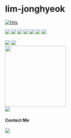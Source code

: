 # lim-jonghyeok



[![Hits](https://hits.seeyoufarm.com/api/count/incr/badge.svg?url=https%3A%2F%2Fgithub.com%2Flimjongheok&count_bg=%233F3F3F&title_bg=%23555555&icon=&icon_color=%23E7E7E7&title=hits&edge_flat=false)](https://hits.seeyoufarm.com)

<div>
<img src="https://img.shields.io/badge/Java-007396?style=for-the-badge&logo=java&logoColor=white"> <img src="https://img.shields.io/badge/Spring-6DB33F?style=for-the-badge&logo=Spring&logoColor=white"> <img src="https://img.shields.io/badge/mysql-4479A1?style=for-the-badge&logo=mysql&logoColor=white"> <img src="https://img.shields.io/badge/javascript-F7DF1E?style=for-the-badge&logo=javascript&logoColor=black"> <img src="https://img.shields.io/badge/react-61DAFB?style=for-the-badge&logo=react&logoColor=black"> <img src="https://img.shields.io/badge/html-E34F26?style=for-the-badge&logo=html5&logoColor=white"> <img src="https://img.shields.io/badge/css-1572B6?style=for-the-badge&logo=css3&logoColor=white">
</div>
<br>

<img  src="http://mazassumnida.wtf/api/v2/generate_badge?boj=lklim79">
<img  src="http://mazandi.herokuapp.com/api?handle=lklim79">
<div>
<img src="https://github-readme-stats.vercel.app/api/top-langs/?username=limjongheok&layout=compact" height="200"/></br>
<img src="https://github-readme-stats.vercel.app/api?username=limjongheok&show_icons=true&theme=radical">
</div>


#### Contect Me
<img  src="https://img.shields.io/badge/Spotify-1ED760?&style=for-the-badge&logo=spotify&logoColor=white"></a> <a href="https://velog.io/@limjongheok">
